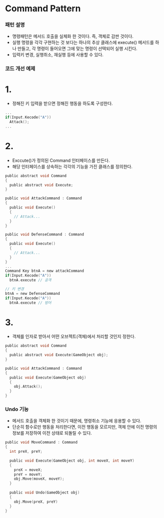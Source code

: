 Command Pattern
=====
### 패턴 설명
- 명령패턴은 메서드 호출을 실체화 한 것이다. 즉, 객체로 감싼 것이다.
- 실행 명령을 각각 구현하는 것 보다는 하나의 추상 클래스에 execute() 메서드를 하나 만들고, 각 명령이 들어오면 그에 맞는 명령이 선택되어 실행 시킨다.
- 입력키 변경, 실행취소, 재실행 등에 사용할 수 있다.

### 코드 개선 예제
# 1. 
- 정해진 키 입력을 받으면 정해진 행동을 하도록 구성한다.
```C
...
if(Input.Kecode("A"))
  Attack();
...
```

# 2. 
- Exccute()가 정의된 Command 인터페이스를 만든다.
- 해당 인터페이스를 상속하는 각각의 기능을 가진 클래스를 정의한다.

```C
public abstract void Command
{
  public abstract void Execute;
}

public void AttackCommand : Command
{
  public void Execute()
  {
    // Attack...
  }
}

public void DefenseCommand : Command
{
  public void Execute()
  {
    // Attack...
  }
}
...
Command Key btnA = new attackCommand
if(Input.Kecode("A"))
  btnA.execute // 공격

// 키 변경
btnA = new DefenseCommand
if(Input.Kecode("A"))
  btnA.execute // 방어
```

# 3.
- 객체를 인자로 받아서 어떤 오브젝트(객체)에서 처리할 것인지 정한다.

```C
public abstract void Command
{
  public abstract void Execute(GameObject obj);
}

public void AttackCommand : Command
{
  public void Execute(GameObject obj)
  {
    obj.Attack();
  }
}
```

### Undo 기능
- 메서드 호출을 객체화 한 것이기 때문에, 명령취소 기능에 응용할 수 있다.
- 단순히 함수로만 행동을 처리한다면, 이전 행동을 모르지만, 객체 안에 이전 명령의 정보를 저장하여 이전 상태로 되돌릴 수 있다.

```C
public void MoveCommand : Command
{
  int preX, preY;
  
  public void Execute(GameObject obj, int moveX, int moveY)
  {
    preX = moveX;
    preY = moveY;
    obj.Move(moveX, moveY);
  }
  
  public void Undo(GameObject obj)
  {
    obj.Move(preX, preY)
  }
}
```
